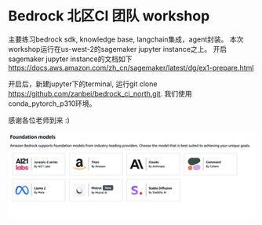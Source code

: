 # Bedrock 北区CI 团队 workshop

主要练习bedrock sdk, knowledge base, langchain集成，agent封装。
本次workshop运行在us-west-2的sagemaker jupyter instance之上。
开启sagemaker jupyter instance的文档如下
https://docs.aws.amazon.com/zh_cn/sagemaker/latest/dg/ex1-prepare.html

开启后，新建jupyter下的terminal, 运行git clone https://github.com/zanbei/bedrock_ci_north.git. 我们使用conda_pytorch_p310环境。

感谢各位老师到来 :)

![Bedrock Models](images/bedrock_models.png)